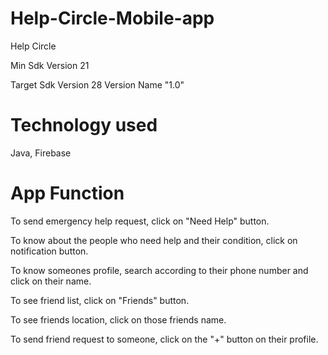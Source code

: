 # Help-Circle-Mobile-app
Help Circle

Min Sdk Version 21 

Target Sdk Version 28 Version Name "1.0"

# Technology used
Java, Firebase

# App Function
To send emergency help request, click on "Need Help" button.

To know about the people who need help and their condition, click on notification button.

To know someones profile, search according to their phone number and click on their name.

To see friend list, click on "Friends" button.

To see friends location, click on those friends name.

To send friend request to someone, click on the "+" button on their profile.
